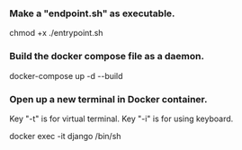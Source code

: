 ### Make a "endpoint.sh" as executable.
chmod +x ./entrypoint.sh

### Build the docker compose file as a daemon. 
docker-compose up -d --build

### Open up a new terminal in Docker container.
Key "-t" is for virtual terminal.
Key "-i" is for using keyboard. 

docker exec -it django /bin/sh

